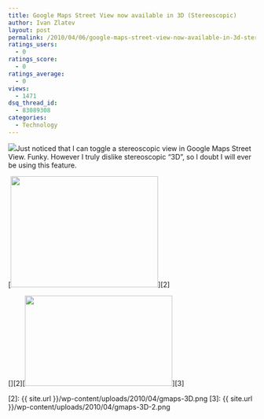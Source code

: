 ```yaml
---
title: Google Maps Street View now available in 3D (Stereoscopic)
author: Ivan Zlatev
layout: post
permalink: /2010/04/06/google-maps-street-view-now-available-in-3d-stereoscopic/
ratings_users:
  - 0
ratings_score:
  - 0
ratings_average:
  - 0
views:
  - 1471
dsq_thread_id:
  - 83089308
categories:
  - Technology
---
```

![][1]Just noticed that I can toggle a stereoscopic view in Google Maps Street View. Funky. However I truly dislike stereoscopic &#8220;3D&#8221;, so I doubt I will ever be using this feature.

[<img class="aligncenter size-medium wp-image-715" title="gmaps-3D" src="{{ site.url }}/wp-content/uploads/2010/04/gmaps-3D-300x226.png" alt="" width="300" height="226" />][2]

[][2][<img class="aligncenter size-medium wp-image-716" title="gmaps-3D-2" src="{{ site.url }}/wp-content/uploads/2010/04/gmaps-3D-2-300x184.png" alt="" width="300" height="184" />][3]

 [1]: file:///C:/DOCUME%7E1/ADMINI%7E1/LOCALS%7E1/Temp/moz-screenshot.png
 [2]: {{ site.url }}/wp-content/uploads/2010/04/gmaps-3D.png
 [3]: {{ site.url }}/wp-content/uploads/2010/04/gmaps-3D-2.png